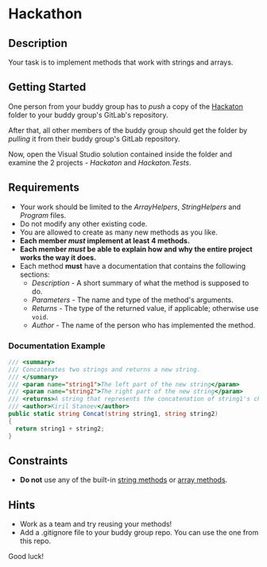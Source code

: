 # Hackathon

## Description

Your task is to implement methods that work with strings and arrays.

## Getting Started

One person from your buddy group has to _push_ a copy of the [Hackaton](Hackaton/) folder to your buddy group's GitLab's repository.  

After that, all other members of the buddy group should get the folder by _pulling_ it from their buddy group's GitLab repository.  

Now, open the Visual Studio solution contained inside the folder and examine the 2 projects - _Hackaton_ and _Hackaton.Tests_.  


## Requirements

- Your work should be limited to the _ArrayHelpers_, _StringHelpers_ and _Program_ files.
- Do not modify any other existing code.
- You are allowed to create as many new methods as you like.
- **Each member _must_ implement at least 4 methods.**
- **Each member _must_ be able to explain how and why the entire project works the way it does.** 
- Each method **must** have a documentation that contains the following sections:
  - _Description_ - A short summary of what the method is supposed to do.
  - _Parameters_ - The name and type of the method's arguments. 
  - _Returns_ - The type of the returned value, if applicable; otherwise use `void`.
  - _Author_ - The name of the person who has implemented the method.

### Documentation Example

```cs
/// <summary>
/// Concatenates two strings and returns a new string.
/// </summary>
/// <param name="string1">The left part of the new string</param>
/// <param name="string2">The right part of the new string</param>
/// <returns>A string that represents the concatenation of string1's characters followed by string2's characters.</returns>
/// <author>Kiril Stanoev</author>
public static string Concat(string string1, string string2)
{
  return string1 + string2;
}
```

## Constraints
- **Do not** use any of the built-in [string methods](https://docs.microsoft.com/en-us/dotnet/api/system.string?view=netcore-3.1#methods) or [array methods](https://docs.microsoft.com/en-us/dotnet/api/system.array?view=netcore-3.1#methods).

## Hints
- Work as a team and try reusing your methods!
- Add a .gitignore file to your buddy group repo. You can use the one from this repo.

Good luck!
